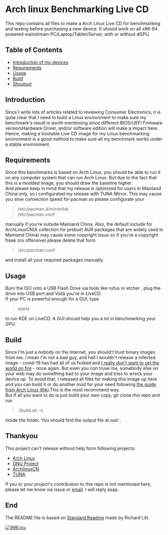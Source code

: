 # Arch linux Benchmarking Live CD
This repo contains all files to make a Arch Linux Live CD for benchmarking and testing before purchasing a new device. It should work on all x86-64 powered mainstream PC/Laptop/Tablet/Server, with or without dGPU. 

## Table of Contents

- [Introduction of my devices](#introduction)   
- [Requirements](#requirements)
- [Usage](#usage)
- [Build](#build)
- [Shoutout](#thankyou)
## Introduction

Since I write lots of articles related to reviewing Consumer Electronics, it is quite clear that I need to build a Linux environment to make sure my benchmark's result is worth mentioning since different BIOS/UEFI Firmware version\Hardware Driver, and/or software edition will make a impact here. Hence, making a bootable Live CD image for my Linux benchmarking environment is a good method to make sure all my benchmark works under a stable environment.

## Requirements

Since this benchmarks is based on Arch Linux, you *should* be able to run it on any computer system that can run Arch Linux. But due to the fact that this is a modded image, you should draw the baseline higher.  
And please keep in mind that my release is optimized for users in Mainland China only, so I configurated my release with TUNA Mirror. This may cause you slow connection speed for pacman so please configurate your 
> /etc/pacman.d/mirrorlist  
> /etc/pacman.conf

manually if you're outside Mainland China. Also, the default include for ArchLinuxCN(A collection for prebuilt AUR packages that are widely used in Mainland China) may cause some copyright issue so if you're a copyright freak (no offensive) please delete that form 
> /etc/pacman.conf

and install all your required packages manually.

## Usage

Burn the ISO onto a USB Flash Drive via tools like rufus or etcher , plug the drive into USB port and Voilà you're in LiveCD.  
If your PC is powerful enough for a GUI, type
> startx

to run KDE on LiveCD. A GUI should help you a lot in benchmarking your GPU.

## Build

Since I'm just a nobody on the Internet, you should't trust binary images from me. I mean I'm not a bad guy, and hell I wouldn't release a infected image - covid-19 has had all of us fxxked and [I really don't want to set the world on fire](https://www.youtube.com/watch?v=6l6vqPUM_FE) - once again. But even you *can* truse me, somebody else on your web may do something bad to your image and tries to wreck your device up. To avoid that, I released all files for making this image up here and you can build it or do another mod for your need following [the guide from Arch Linux Wiki](https://wiki.archlinux.org/index.php/Archiso).This is the most recommend way.   
But if all you want to do is just build your own copy, git clone this repo and run
> ./build.sh -v

inside the folder. You should find the output file at *out/* .


## Thankyou

This project can't release without help form following projects:
* [Arch Linux](https://www.archlinux.org/)
* [GNU Project](https://www.gnu.org/home.en.html)
* [ArchlinuxCN](https://www.archlinuxcn.org/archlinux-cn-repo-and-mirror/)
* [TUNA](https://tuna.moe)

If you or your project's contribution to this repo is not mentioned here, please let me know via issue or [email](malito:boblao0714@gmail.com). I will reply asap.

## End
The README file is based on [Standard Readme](https://github.com/RichardLitt/standard-readme) made by Richard Litt.  

<a href="https://996.icu"><img src="https://img.shields.io/badge/link-996.icu-red.svg" alt="996.icu" /></a>  